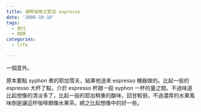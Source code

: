 ```yaml
---
title: 湖畔咖啡之耶加 espresso
date: '2006-10-10'
tags:
  - 旅行
  - 咖啡
categories:
  - life

---
```

一個意外。  
  
原本要點 syphon 煮的耶加雪夫，結果他送來 espresso 機器做的。比起一般的 espresso 大杯了點，介於 espresso 杯跟一般 syphon 一杯的量之間。不過味道比起想像的清淡多了，比起一般的耶加稍重的酸味，回甘較弱，不過濃厚的水果風味倒是讓這杯咖啡頗像水果茶。總之比起想像中的好一些。